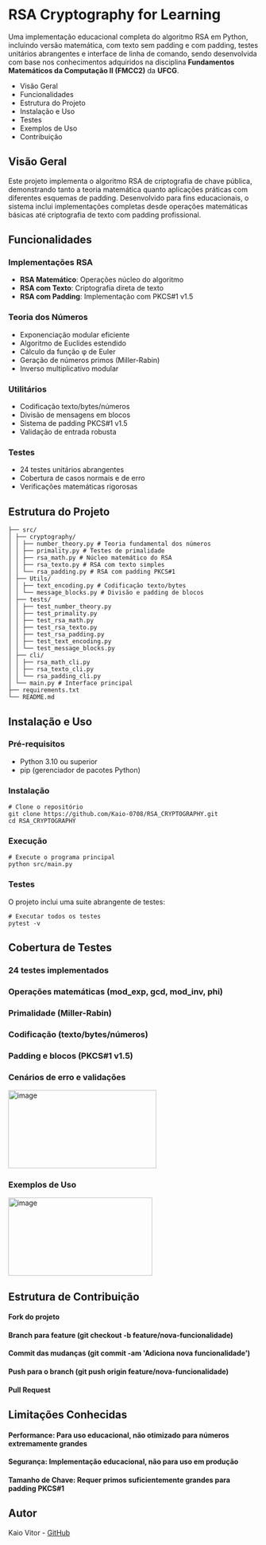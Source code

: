 #  RSA Cryptography for Learning

Uma implementação educacional completa do algoritmo RSA em Python, incluindo versão matemática, com texto sem padding e com padding, testes unitários abrangentes e interface de linha de comando, sendo desenvolvida com base nos conhecimentos adquiridos na disciplina **Fundamentos Matemáticos da Computação II (FMCC2)** da **UFCG**.

- Visão Geral
- Funcionalidades
- Estrutura do Projeto
- Instalação e Uso
- Testes
- Exemplos de Uso
- Contribuição

## Visão Geral

Este projeto implementa o algoritmo RSA de criptografia de chave pública, demonstrando tanto a teoria matemática quanto aplicações práticas com diferentes esquemas de padding. Desenvolvido para fins educacionais, o sistema inclui implementações completas desde operações matemáticas básicas até criptografia de texto com padding profissional.

## Funcionalidades

### Implementações RSA
- **RSA Matemático**: Operações núcleo do algoritmo
- **RSA com Texto**: Criptografia direta de texto
- **RSA com Padding**: Implementação com PKCS#1 v1.5

### Teoria dos Números
- Exponenciação modular eficiente
- Algoritmo de Euclides estendido
- Cálculo da função φ de Euler
- Geração de números primos (Miller-Rabin)
- Inverso multiplicativo modular

### Utilitários
- Codificação texto/bytes/números
- Divisão de mensagens em blocos
- Sistema de padding PKCS#1 v1.5
- Validação de entrada robusta

### Testes
- 24 testes unitários abrangentes
- Cobertura de casos normais e de erro
- Verificações matemáticas rigorosas

## Estrutura do Projeto

```
├── src/
│ ├── cryptography/
│ │ ├── number_theory.py # Teoria fundamental dos números
│ │ ├── primality.py # Testes de primalidade
│ │ ├── rsa_math.py # Núcleo matemático do RSA
│ │ ├── rsa_texto.py # RSA com texto simples
│ │ └── rsa_padding.py # RSA com padding PKCS#1
│ ├── Utils/
│ │ ├── text_encoding.py # Codificação texto/bytes
│ │ └── message_blocks.py # Divisão e padding de blocos
│ ├── tests/
│ │ ├── test_number_theory.py
│ │ ├── test_primality.py
│ │ ├── test_rsa_math.py
│ │ ├── test_rsa_texto.py
│ │ ├── test_rsa_padding.py
│ │ ├── test_text_encoding.py
│ │ └── test_message_blocks.py
│ ├── cli/
│ │ ├── rsa_math_cli.py
│ │ ├── rsa_texto_cli.py
│ │ └── rsa_padding_cli.py
│ └── main.py # Interface principal
├── requirements.txt
└── README.md
```

## Instalação e Uso

### Pré-requisitos
- Python 3.10 ou superior
- pip (gerenciador de pacotes Python)

### Instalação
```
# Clone o repositório
git clone https://github.com/Kaio-0708/RSA_CRYPTOGRAPHY.git
cd RSA_CRYPTOGRAPHY
```
### Execução
```
# Execute o programa principal
python src/main.py
```
### Testes
O projeto inclui uma suite abrangente de testes:
````
# Executar todos os testes
pytest -v
````

## Cobertura de Testes
### 24 testes implementados

### Operações matemáticas (mod_exp, gcd, mod_inv, phi)

### Primalidade (Miller-Rabin)

### Codificação (texto/bytes/números)

### Padding e blocos (PKCS#1 v1.5)

### Cenários de erro e validações

<img width="298" height="157" alt="image" src="https://github.com/user-attachments/assets/d869ec26-be57-4d3c-937d-72345e98b089" />


### Exemplos de Uso
<img width="290" height="157" alt="image" src="https://github.com/user-attachments/assets/39239899-d7dd-40a0-8649-8ad5f023b758" />

## Estrutura de Contribuição

#### Fork do projeto

#### Branch para feature (git checkout -b feature/nova-funcionalidade)

#### Commit das mudanças (git commit -am 'Adiciona nova funcionalidade')

#### Push para o branch (git push origin feature/nova-funcionalidade)

#### Pull Request

## Limitações Conhecidas

#### Performance: Para uso educacional, não otimizado para números extremamente grandes

#### Segurança: Implementação educacional, não para uso em produção

#### Tamanho de Chave: Requer primos suficientemente grandes para padding PKCS#1


## Autor

Kaio Vitor - [GitHub](https://github.com/Kaio-0708)

